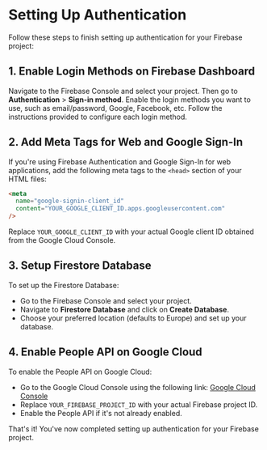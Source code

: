 # Setting Up Authentication

Follow these steps to finish setting up authentication for your Firebase project:

## 1. Enable Login Methods on Firebase Dashboard

Navigate to the Firebase Console and select your project. Then go to **Authentication** > **Sign-in method**. Enable the login methods you want to use, such as email/password, Google, Facebook, etc. Follow the instructions provided to configure each login method.

## 2. Add Meta Tags for Web and Google Sign-In

If you're using Firebase Authentication and Google Sign-In for web applications, add the following meta tags to the `<head>` section of your HTML files:

```html
<meta
  name="google-signin-client_id"
  content="YOUR_GOOGLE_CLIENT_ID.apps.googleusercontent.com"
/>
```

Replace `YOUR_GOOGLE_CLIENT_ID` with your actual Google client ID obtained from the Google Cloud Console.

## 3. Setup Firestore Database

To set up the Firestore Database:

- Go to the Firebase Console and select your project.
- Navigate to **Firestore Database** and click on **Create Database**.
- Choose your preferred location (defaults to Europe) and set up your database.

## 4. Enable People API on Google Cloud

To enable the People API on Google Cloud:

- Go to the Google Cloud Console using the following link: [Google Cloud Console](https://console.cloud.google.com/apis/api/people.googleapis.com/metrics?project=YOUR_FIREBASE_PROJECT_ID&authuser=1)
- Replace `YOUR_FIREBASE_PROJECT_ID` with your actual Firebase project ID.
- Enable the People API if it's not already enabled.

That's it! You've now completed setting up authentication for your Firebase project.
